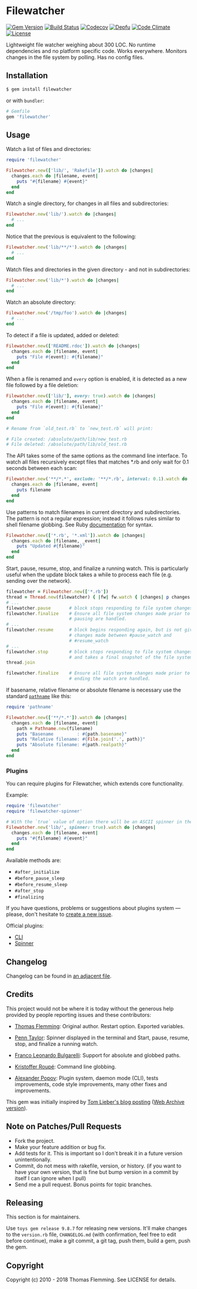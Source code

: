 # Filewatcher

[![Gem Version](https://img.shields.io/gem/v/filewatcher?style=flat-square)](https://rubygems.org/gems/filewatcher)
[![Build Status](https://img.shields.io/cirrus/github/filewatcher/filewatcher?style=flat-square)](https://cirrus-ci.com/github/filewatcher/filewatcher)
[![Codecov](https://img.shields.io/codecov/c/gh/filewatcher/filewatcher?style=flat-square)](https://codecov.io/gh/filewatcher/filewatcher)
[![Depfu](https://img.shields.io/depfu/filewatcher/filewatcher?style=flat-square)](https://depfu.com/github/filewatcher/filewatcher)
[![Code Climate](https://img.shields.io/codeclimate/maintainability/filewatcher/filewatcher?style=flat-square)](https://codeclimate.com/github/filewatcher/filewatcher)
[![License](https://img.shields.io/github/license/filewatcher/filewatcher.svg?style=flat-square)](https://github.com/filewatcher/filewatcher/blob/master/LICENSE)

Lightweight file watcher weighing about 300 LOC.
No runtime dependencies and no platform specific code.
Works everywhere.
Monitors changes in the file system by polling.
Has no config files.

## Installation

```bash
$ gem install filewatcher
```

or with `bundler`:

```ruby
# Gemfile
gem 'filewatcher'
```

## Usage

Watch a list of files and directories:

```ruby
require 'filewatcher'

Filewatcher.new(['lib/', 'Rakefile']).watch do |changes|
  changes.each do |filename, event|
    puts "#{filename} #{event}"
  end
end
```

Watch a single directory, for changes in all files and subdirectories:

```ruby
Filewatcher.new('lib/').watch do |changes|
  # ...
end
```

Notice that the previous is equivalent to the following:

```ruby
Filewatcher.new('lib/**/*').watch do |changes|
  # ...
end
```

Watch files and directories in the given directory - and not in subdirectories:

```ruby
Filewatcher.new('lib/*').watch do |changes|
  # ...
end
```

Watch an absolute directory:

```ruby
Filewatcher.new('/tmp/foo').watch do |changes|
  # ...
end
```

To detect if a file is updated, added or deleted:

```ruby
Filewatcher.new(['README.rdoc']).watch do |changes|
  changes.each do |filename, event|
    puts "File #{event}: #{filename}"
  end
end
```

When a file is renamed and `every` option is enabled, it is detected as
a new file followed by a file deletion:

```ruby
Filewatcher.new(['lib/'], every: true).watch do |changes|
  changes.each do |filename, event|
    puts "File #{event}: #{filename}"
  end
end

# Rename from `old_test.rb` to `new_test.rb` will print:

# File created: /absolute/path/lib/new_test.rb
# File deleted: /absolute/path/lib/old_test.rb
```

The API takes some of the same options as the command line interface.
To watch all files recursively except files that matches \*.rb
and only wait for 0.1 seconds between each scan:

```ruby
Filewatcher.new('**/*.*', exclude: '**/*.rb', interval: 0.1).watch do |changes|
  changes.each do |filename, event|
    puts filename
  end
end
```

Use patterns to match filenames in current directory and subdirectories.
The pattern is not a regular expression;
instead it follows rules similar to shell filename globbing.
See Ruby [documentation](http://www.ruby-doc.org/core-2.1.1/File.html#method-c-fnmatch) for syntax.

```ruby
Filewatcher.new(['*.rb', '*.xml']).watch do |changes|
  changes.each do |filename, _event|
    puts "Updated #{filename}"
  end
end
```

Start, pause, resume, stop, and finalize a running watch.
This is particularly useful when the update block takes a while to process each file
(e.g. sending over the network).

```ruby
filewatcher = Filewatcher.new(['*.rb'])
thread = Thread.new(filewatcher) { |fw| fw.watch { |changes| p changes } }
# ...
filewatcher.pause       # block stops responding to file system changes
filewatcher.finalize    # Ensure all file system changes made prior to
                        # pausing are handled.
# ...
filewatcher.resume      # block begins responding again, but is not given
                        # changes made between #pause_watch and
                        # #resume_watch
# ...
filewatcher.stop        # block stops responding to file system changes
                        # and takes a final snapshot of the file system
thread.join

filewatcher.finalize    # Ensure all file system changes made prior to
                        # ending the watch are handled.
```

If basename, relative filename or absolute filename is necessary
use the standard [`pathname`](https://ruby-doc.org/stdlib/libdoc/pathname/rdoc/Pathname.html)
like this:

```ruby
require 'pathname'

Filewatcher.new(['**/*.*']).watch do |changes|
  changes.each do |filename, event|
    path = Pathname.new(filename)
    puts "Basename         : #{path.basename}"
    puts "Relative filename: #{File.join('.', path)}"
    puts "Absolute filename: #{path.realpath}"
  end
end
```

### Plugins

You can require plugins for Filewatcher, which extends core functionality.

Example:

```ruby
require 'filewatcher'
require 'filewatcher-spinner'

# With the `true` value of option there will be an ASCII spinner in the STDOUT while waiting changes
Filewatcher.new('lib/', spinner: true).watch do |changes|
  changes.each do |filename, event|
    puts "#{filename} #{event}"
  end
end
```

Available methods are:

*   `#after_initialize`
*   `#before_pause_sleep`
*   `#before_resume_sleep`
*   `#after_stop`
*   `#finalizing`

If you have questions, problems or suggestions about plugins system — please,
don't hesitate to [create a new issue](https://github.com/filewatcher/filewatcher/issues/new).

Official plugins:

*   [CLI](https://github.com/filewatcher/filewatcher-cli)
*   [Spinner](https://github.com/filewatcher/filewatcher-spinner)

## Changelog

Changelog can be found in [an adjacent file](CHANGELOG.md).

## Credits

This project would not be where it is today without the generous help provided by people reporting issues and these contributors:

*   [Thomas Flemming](https://github.com/thomasfl): Original author. Restart option. Exported variables.

*   [Penn Taylor](https://github.com/penntaylor): Spinner displayed in the terminal and Start, pause, resume, stop, and finalize a running watch.

*   [Franco Leonardo Bulgarelli](https://github.com/flbulgarelli): Support for absolute and globbed paths.

*   [Kristoffer Roupé](https://github.com/kitofr): Command line globbing.

*   [Alexander Popov](https://github.com/AlexWayfer): Plugin system, daemon mode (CLI), tests improvements, code style improvements, many other fixes and improvements.

This gem was initially inspired by [Tom Lieber's blog posting](http://alltom.com/pages/detecting-file-changes-with-ruby) ([Web Archive version](http://web.archive.org/web/20120208094934/http://alltom.com/pages/detecting-file-changes-with-ruby)).

## Note on Patches/Pull Requests

*   Fork the project.
*   Make your feature addition or bug fix.
*   Add tests for it. This is important so I don't break it in a future version unintentionally.
*   Commit, do not mess with rakefile, version, or history. (if you want to have your own version, that is fine but bump version in a commit by itself I can ignore when I pull)
*   Send me a pull request. Bonus points for topic branches.

## Releasing

This section is for maintainers.

Use `toys gem release 9.8.7` for releasing new versions.
It'll make changes to the `version.rb` file,
`CHANGELOG.md` (with confirmation, feel free to edit before continue),
make a git commit, a git tag, push them, build a gem, push the gem.

## Copyright

Copyright (c) 2010 - 2018 Thomas Flemming. See LICENSE for details.
